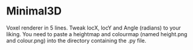 # Minimal3D
Voxel renderer in 5 lines.
Tweak locX, locY and Angle (radians) to your liking. You need to paste a heightmap and colourmap (named height.png and colour.png) into the directory containing the .py file.
